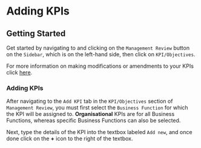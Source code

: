 # Adding KPIs

## Getting Started

Get started by navigating to and clicking on the `Management Review` button on the `Sidebar`, which is on the left-hand side, then click on `KPI/Objectives`.

For more information on making modifications or amendments to your KPIs click [here][KPI Action].

### Adding KPIs

After navigating to the `Add KPI` tab in the `KPI/Objectives` section of `Management Review`, you must first select the `Business Function` for which the KPI will be assigned to. **Organisational** KPIs are for all Business Functions, whereas specific Business Functions can also be selected.

Next, type the details of the KPI into the textbox labeled `Add new`, and once done click on the **+** icon to the right of the textbox.

[KPI Action]: ../actions#kpis